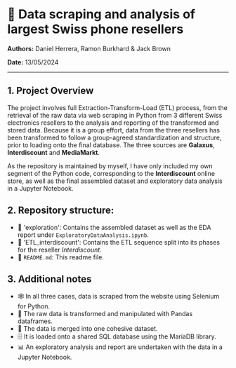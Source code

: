 # 📱 Data scraping and analysis of largest Swiss phone resellers

**Authors:** Daniel Herrera, Ramon Burkhard & Jack Brown

**Date:** 13/05/2024

---

## 1. Project Overview

The project involves full Extraction-Transform-Load (ETL) process, from the retrieval of the raw data via web scraping in Python from 3 different Swiss electronics resellers to the analysis and reporting of the transformed and stored data. Because it is a group effort, data from the three resellers has been transformed to follow a group-agreed standardization and structure, prior to loading onto the final database. The three sources are **Galaxus**, **Interdiscount** and **MediaMarkt**.

As the repository is maintained by myself, I have only included my own segment of the Python code, corresponding to the **Interdiscount** online store, as well as the final assembled dataset and exploratory data analysis in a Jupyter Notebook.

## 2. Repository structure:

- 📁 'exploration': Contains the assembled dataset as well as the EDA report under `ExploratoryDataAnalysis.ipynb`.
- 📁 'ETL_interdiscount': Contains the ETL sequence split into its phases for the reseller *Interdiscount*.
- 📄 `README.md`: This readme file.

## 3. Additional notes

- 🕸️ In all three cases, data is scraped from the website using Selenium for Python.
- 🐼 The raw data is transformed and manipulated with Pandas dataframes.
- 🔄 The data is merged into one cohesive dataset.
- 🗄️ It is loaded onto a shared SQL database using the MariaDB library.
- 📊 An exploratory analysis and report are undertaken with the data in a Jupyter Notebook.
